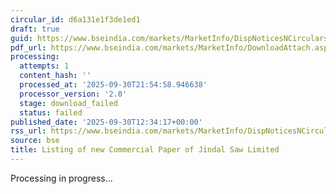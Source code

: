 ```yaml
---
circular_id: d6a131e1f3de1ed1
draft: true
guid: https://www.bseindia.com/markets/MarketInfo/DispNoticesNCirculars.aspx?Noticeid={94C83B07-9A62-4503-8DB9-F8A086A3BD5D}&noticeno=20250930-37&dt=09/30/2025&icount=37&totcount=114&flag=0
pdf_url: https://www.bseindia.com/markets/MarketInfo/DownloadAttach.aspx?id=20250930-37&attachedId=
processing:
  attempts: 1
  content_hash: ''
  processed_at: '2025-09-30T21:54:58.946638'
  processor_version: '2.0'
  stage: download_failed
  status: failed
published_date: '2025-09-30T12:34:17+00:00'
rss_url: https://www.bseindia.com/markets/MarketInfo/DispNoticesNCirculars.aspx?Noticeid={94C83B07-9A62-4503-8DB9-F8A086A3BD5D}&noticeno=20250930-37&dt=09/30/2025&icount=37&totcount=114&flag=0
source: bse
title: Listing of new Commercial Paper of Jindal Saw Limited
---
```


Processing in progress...